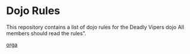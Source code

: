 Dojo Rules
==========

This repository contains a list of dojo rules for the Deadly Vipers dojo
All members should read the rules".

[orga](https://github.com/deadlyvipers)
